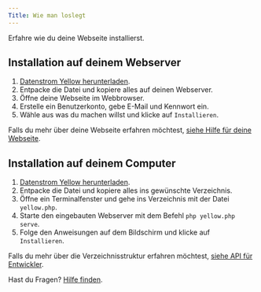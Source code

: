 ```yaml
---
Title: Wie man loslegt
---
```

Erfahre wie du deine Webseite installierst.

## Installation auf deinem Webserver

1. [Datenstrom Yellow herunterladen](https://github.com/datenstrom/yellow/archive/master.zip).
2. Entpacke die Datei und kopiere alles auf deinen Webserver.
3. Öffne deine Webseite im Webbrowser.
4. Erstelle ein Benutzerkonto, gebe E-Mail und Kennwort ein.
5. Wähle aus was du machen willst und klicke auf `Installieren`.

Falls du mehr über deine Webseite erfahren möchtest, [siehe Hilfe für deine Webseite](.).

## Installation auf deinem Computer

1. [Datenstrom Yellow herunterladen](https://github.com/datenstrom/yellow/archive/master.zip).
2. Entpacke die Datei und kopiere alles ins gewünschte Verzeichnis.
3. Öffne ein Terminalfenster und gehe ins Verzeichnis mit der Datei `yellow.php`.
4. Starte den eingebauten Webserver mit dem Befehl `php yellow.php serve`.
5. Folge den Anweisungen auf dem Bildschirm und klicke auf `Installieren`.

Falls du mehr über die Verzeichnisstruktur erfahren möchtest, [siehe API für Entwickler](api-for-developers).

Hast du Fragen? [Hilfe finden](.).
